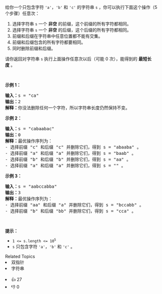 <p>给你一个只包含字符 <code>'a'</code>，<code>'b'</code>&nbsp;和 <code>'c'</code>&nbsp;的字符串&nbsp;<code>s</code>&nbsp;，你可以执行下面这个操作（5 个步骤）任意次：</p>

<ol> 
 <li>选择字符串 <code>s</code>&nbsp;一个 <strong>非空</strong> 的前缀，这个前缀的所有字符都相同。</li> 
 <li>选择字符串 <code>s</code>&nbsp;一个 <strong>非空</strong> 的后缀，这个后缀的所有字符都相同。</li> 
 <li>前缀和后缀在字符串中任意位置都不能有交集。</li> 
 <li>前缀和后缀包含的所有字符都要相同。</li> 
 <li>同时删除前缀和后缀。</li> 
</ol>

<p>请你返回对字符串 <code>s</code>&nbsp;执行上面操作任意次以后（可能 0 次），能得到的 <strong>最短长度</strong>&nbsp;。</p>

<p>&nbsp;</p>

<p><strong>示例 1：</strong></p>

<pre>
<b>输入：</b>s = "ca"
<b>输出：</b>2
<strong>解释：</strong>你没法删除任何一个字符，所以字符串长度仍然保持不变。
</pre>

<p><strong>示例 2：</strong></p>

<pre>
<b>输入：</b>s = "cabaabac"
<b>输出：</b>0
<b>解释：</b>最优操作序列为：
- 选择前缀 "c" 和后缀 "c" 并删除它们，得到 s = "abaaba" 。
- 选择前缀 "a" 和后缀 "a" 并删除它们，得到 s = "baab" 。
- 选择前缀 "b" 和后缀 "b" 并删除它们，得到 s = "aa" 。
- 选择前缀 "a" 和后缀 "a" 并删除它们，得到 s = "" 。</pre>

<p><strong>示例 3：</strong></p>

<pre>
<b>输入：</b>s = "aabccabba"
<b>输出：</b>3
<b>解释：</b>最优操作序列为：
- 选择前缀 "aa" 和后缀 "a" 并删除它们，得到 s = "bccabb" 。
- 选择前缀 "b" 和后缀 "bb" 并删除它们，得到 s = "cca" 。
</pre>

<p>&nbsp;</p>

<p><strong>提示：</strong></p>

<ul> 
 <li><code>1 &lt;= s.length &lt;= 10<sup>5</sup></code></li> 
 <li><code>s</code>&nbsp;只包含字符&nbsp;<code>'a'</code>，<code>'b'</code>&nbsp;和&nbsp;<code>'c'</code>&nbsp;。</li> 
</ul>

<div><div>Related Topics</div><div><li>双指针</li><li>字符串</li></div></div><br><div><li>👍 27</li><li>👎 0</li></div>